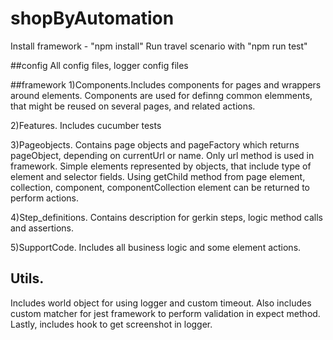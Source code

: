 # shopByAutomation
Install framework - "npm install"
Run travel scenario with "npm run test"

##config
All config files, logger config files

##framework
1)Components.Includes components for pages and wrappers around elements. Components are used for definng common elemments, that might be reused on several pages, and related actions.

2)Features. Includes cucumber tests

3)Pageobjects. Contains page objects and pageFactory which returns pageObject, depending on currentUrl or name. Only url method is used in framework.
Simple elements represented by objects, that
include type of element and selector fields. Using getChild method from page element, collection, component, componentCollection element can be returned to perform actions.

4)Step_definitions. Contains description for gerkin steps, logic method calls and assertions.

5)SupportCode. Includes all business logic and some element actions.

## Utils.
Includes world object for using logger and custom timeout. Also includes custom matcher for jest framework to perform validation in expect method.
Lastly, includes hook to get screenshot in logger.

